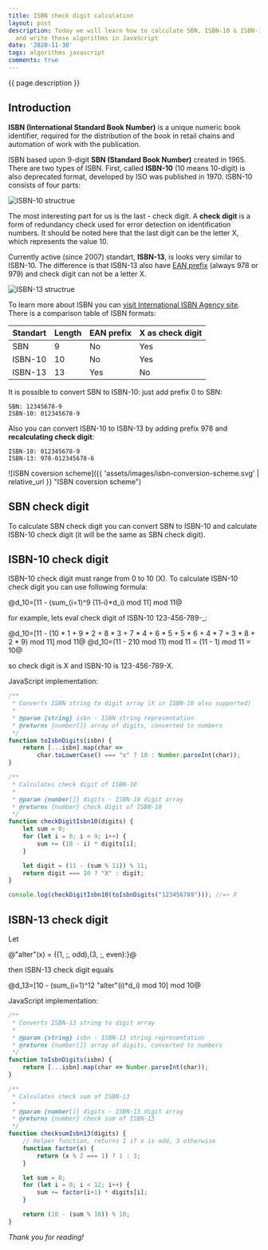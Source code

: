```yaml
---
title: ISBN check digit calculation
layout: post
description: Today we will learn how to calculate SBN, ISBN-10 & ISBN-13 check digit
  and write these algorithms in JavaScript
date: '2020-11-30'
tags: algorithms javascript
comments: true
---
```


{{ page.description }}

## Introduction

**ISBN (International Standard Book Number)** is a unique numeric book identifier, required for the distribution of the book in retail chains and automation of work with the publication.

ISBN based upon 9-digit **SBN (Standard Book Number)** created in 1965. There are two types of
ISBN. First, called **ISBN-10** (10 means 10-digit) is also deprecated format, developed by ISO was published in 1970. ISBN-10 consists of four parts:

![ISBN-10 structrue]({{site.baseurl}}/assets/images/isbn-1.svg "ISBN-10 structrue")

The most interesting part for us is the last - check digit. A **check digit** is a form of redundancy check used for error detection on identification numbers. It should be noted here that the last digit can be the letter X, which represents the value 10.

Currently active (since 2007) standart, **ISBN-13**, is looks very similar to ISBN-10. The difference is that ISBN-13 also have [EAN prefix][1] (always 978 or 979) and check digit can not be a letter X.

![ISBN-13 structrue]({{site.baseurl}}/assets/images/isbn-2.svg "ISBN-13 structrue")

To learn more about ISBN you can [visit International ISBN Agency site][2]. There is a comparison table of ISBN formats:

Standart     | Length | EAN prefix | X as check digit |
-------------|--------| ---------- | ---------------- |
SBN          | 9      | No         | Yes              |
ISBN-10      | 10     | No         | Yes              |
ISBN-13      | 13     | Yes        | No               |

It is possible to convert SBN to ISBN-10: just add prefix 0 to SBN:

```
SBN: 12345678-9
ISBN-10: 012345678-9
```
Also you can convert ISBN-10 to ISBN-13 by adding prefix 978 and **recalculating check digit**:
```
ISBN-10: 012345678-9
ISBN-13: 978-012345678-6
```

![ISBN coversion scheme]({{ 'assets/images/isbn-conversion-scheme.svg' | relative_url }} "ISBN coversion scheme")
## SBN check digit
To calculate SBN check digit you can convert SBN to ISBN-10 and calculate ISBN-10 check digit 
(it will be the same as SBN check digit).

## ISBN-10 check digit
ISBN-10 check digit must range from 0 to 10 (X). To calculate ISBN-10 check digit you can use following
formula:

<p class="formula">
  @d_10=[11 - (sum_(i=1)^9 (11-i)*d_i) mod 11] mod 11@
</p>

for example, lets eval check digit of ISBN-10 123-456-789-_:

<p class="formula">
  @d_10=[11 - (10 * 1 + 9 * 2 + 8 * 3 + 7 * 4 + 6 * 5 + 5 * 6 + 4 * 7 + 3 * 8 + 2 * 9) mod 11] mod 11@
  @d_10=(11 - 210 mod 11) mod 11 = (11 - 1) mod 11 = 10@
</p>

so check digit is X and ISBN-10 is 123-456-789-X.

JavaScript implementation:
```js
/**
 * Converts ISBN string to digit array (X in ISBN-10 also supported)
 *
 * @param {string} isbn - ISBN string representation
 * @returns {number[]} array of digits, converted to numbers
 */
function toIsbnDigits(isbn) {
    return [...isbn].map(char => 
        char.toLowerCase() === "x" ? 10 : Number.parseInt(char));
}

/**
 * Calculates check digit of ISBN-10
 *
 * @param {number[]} digits - ISBN-10 digit array
 * @returns {number} check digit of ISBN-10
 */
function checkDigitIsbn10(digits) {
    let sum = 0;
    for (let i = 0; i < 9; i++) {
        sum += (10 - i) * digits[i];
    }

    let digit = (11 - (sum % 11)) % 11;
    return digit === 10 ? "X" : digit;
}

console.log(checkDigitIsbn10(toIsbnDigits("123456789"))); //=> X
```

## ISBN-13 check digit
Let

<p class="formula">
  @"alter"(x) = {(1, ;, odd),(3, ;, even):}@
</p>

then ISBN-13 check digit equals

<p class="formula">
  @d_13=[10 - (sum_(i=1)^12 "alter"(i)*d_i) mod 10] mod 10@
</p>

JavaScript implementation:

```js
/**
 * Converts ISBN-13 string to digit array
 *
 * @param {string} isbn - ISBN-13 string representation
 * @returns {number[]} array of digits, converted to numbers
 */
function toIsbnDigits(isbn) {
    return [...isbn].map(char => Number.parseInt(char));
}

/**
 * Calculates check sum of ISBN-13
 *
 * @param {number[]} digits - ISBN-13 digit array
 * @returns {number} check sum of ISBN-13
 */
function checksumIsbn13(digits) {
    // Helper function, returns 1 if x is odd, 3 otherwise
    function factor(x) {
        return (x % 2 === 1) ? 1 : 3;
    }

    let sum = 0;
    for (let i = 0; i < 12; i++) {
        sum += factor(i+1) * digits[i];
    }

    return (10 - (sum % 10)) % 10;
}
```


*Thank you for reading!*

[1]: https://en.wikipedia.org/wiki/International_Article_Number
[2]: https://www.isbn-international.org/

<script src="https://polyfill.io/v3/polyfill.min.js?features=es6"></script>
<script id="MathJax-script" async src="https://cdn.jsdelivr.net/npm/mathjax@3/es5/tex-mml-chtml.js"></script>

<script>
  MathJax = {
      loader: {
    load: ['input/asciimath']
  },
    asciimath: {
      delimiters: [['@', '@']]
    }
};
</script>
